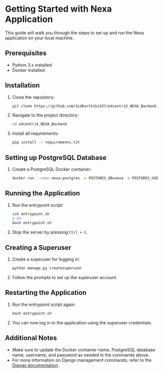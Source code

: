 # Getting Started with Nexa Application

This guide will walk you through the steps to set up and run the Nexa application on your local machine.

## Prerequisites

- Python 3.x installed
- Docker installed

## Installation

1. Clone the repository:

    ```bash
    git clone https://github.com/SidKarthik1437/eXcentriX_NEXA_Backend.git
    ```

2. Navigate to the project directory:

    ```bash
    cd eXcentriX_NEXA_Backend
    ```

3. Install all requirements:

    ```bash
    pip install -r requirements.txt
    ```

## Setting up PostgreSQL Database

1. Create a PostgreSQL Docker container:

    ```bash
    docker run --name nexa-postgres -e POSTGRES_DB=nexa -e POSTGRES_USER=admin -e POSTGRES_PASSWORD=admin -p 5432:5432 -d postgres
    ```

## Running the Application

1. Run the entrypoint script:

    ```bash
    zsh entrypoint.sh
    # OR
    bash entrypoint.sh
    ```

2. Stop the server by pressing `Ctrl + C`.


## Creating a Superuser

1. Create a superuser for logging in:

    ```bash
    python manage.py createsuperuser
    ```

2. Follow the prompts to set up the superuser account.



## Restarting the Application

1. Run the entrypoint script again:

    ```bash
    bash entrypoint.sh
    ```

2. You can now log in to the application using the superuser credentials.

## Additional Notes

- Make sure to update the Docker container name, PostgreSQL database name, username, and password as needed in the commands above.
- For more information on Django management commands, refer to the [Django documentation](https://docs.djangoproject.com/en/stable/ref/django-admin/).

